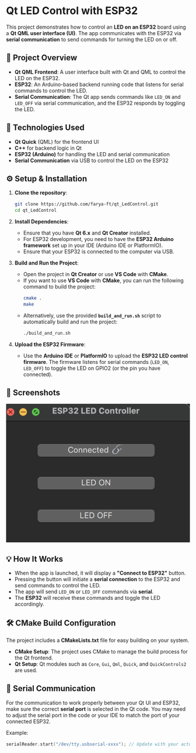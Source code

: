 # Qt LED Control with ESP32

This project demonstrates how to control an **LED on an ESP32** board using a **Qt QML user interface (UI)**. The app communicates with the ESP32 via **serial communication** to send commands for turning the LED on or off.

## 🚀 Project Overview

- **Qt QML Frontend**: A user interface built with Qt and QML to control the LED on the ESP32.
- **ESP32**: An Arduino-based backend running code that listens for serial commands to control the LED.
- **Serial Communication**: The Qt app sends commands like `LED_ON` and `LED_OFF` via serial communication, and the ESP32 responds by toggling the LED.

## 🔧 Technologies Used

- **Qt Quick** (QML) for the frontend UI
- **C++** for backend logic in Qt
- **ESP32 (Arduino)** for handling the LED and serial communication
- **Serial Communication** via USB to control the LED on the ESP32

## ⚙️ Setup & Installation

1. **Clone the repository**:
    ```bash
    git clone https://github.com/farya-ft/qt_LedControl.git
    cd qt_LedControl
    ```

2. **Install Dependencies**:
    - Ensure that you have **Qt 6.x** and **Qt Creator** installed.
    - For ESP32 development, you need to have the **ESP32 Arduino framework** set up in your IDE (Arduino IDE or PlatformIO).
    - Ensure that your ESP32 is connected to the computer via USB.

3. **Build and Run the Project**:
    - Open the project in **Qt Creator** or use **VS Code** with **CMake**.
    - If you want to use **VS Code** with **CMake**, you can run the following command to build the project:
      ```bash
      cmake .
      make
      ```
    - Alternatively, use the provided **`build_and_run.sh`** script to automatically build and run the project:
      ```bash
      ./build_and_run.sh
      ```

4. **Upload the ESP32 Firmware**:
    - Use the **Arduino IDE** or **PlatformIO** to upload the **ESP32 LED control firmware**. The firmware listens for serial commands (`LED_ON`, `LED_OFF`) to toggle the LED on GPIO2 (or the pin you have connected).

## 📸 Screenshots

![Project Screenshot](example.png)

## 💡 How It Works

- When the app is launched, it will display a **"Connect to ESP32"** button.
- Pressing the button will initiate a **serial connection** to the ESP32 and send commands to control the LED.
- The app will send `LED_ON` or `LED_OFF` commands via **serial**.
- The **ESP32** will receive these commands and toggle the LED accordingly.
  
## 🛠 CMake Build Configuration

The project includes a **CMakeLists.txt** file for easy building on your system.

- **CMake Setup**: The project uses CMake to manage the build process for the Qt frontend.
- **Qt Setup**: Qt modules such as `Core`, `Gui`, `Qml`, `Quick`, and `QuickControls2` are used.

## 🔧 Serial Communication

For the communication to work properly between your Qt UI and ESP32, make sure the correct **serial port** is selected in the Qt code. You may need to adjust the serial port in the code or your IDE to match the port of your connected ESP32.

Example:

```cpp
serialReader.start("/dev/tty.usbserial-xxxx"); // Update with your actual serial port# qt_LedControl
